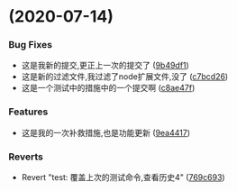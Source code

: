 #  (2020-07-14)


### Bug Fixes

* 这是我新的提交,更正上一次的提交了 ([9b49df1](https://github.com/liangkaixuan/liangkaixuan.github.io/commit/9b49df14769593bced43fc4380e2602afd54feeb))
* 这是新的过滤文件,我过滤了node扩展文件,没了 ([c7bcd26](https://github.com/liangkaixuan/liangkaixuan.github.io/commit/c7bcd2654d1dda461dd351cda6eab9464768742f))
* 这是一个测试中的措施中的一个提交啊 ([c8ae47f](https://github.com/liangkaixuan/liangkaixuan.github.io/commit/c8ae47f3ceb5a2818bf623113b088a7adfce04cb))


### Features

* 这是我的一次补救措施,也是功能更新 ([9ea4417](https://github.com/liangkaixuan/liangkaixuan.github.io/commit/9ea441726f9a1c07d9115c3584124c4fea050b6e))


### Reverts

* Revert "test: 覆盖上次的测试命令,查看历史4" ([769c693](https://github.com/liangkaixuan/liangkaixuan.github.io/commit/769c6930ecc7dc2afebf1aa74ec87f859101a802))



